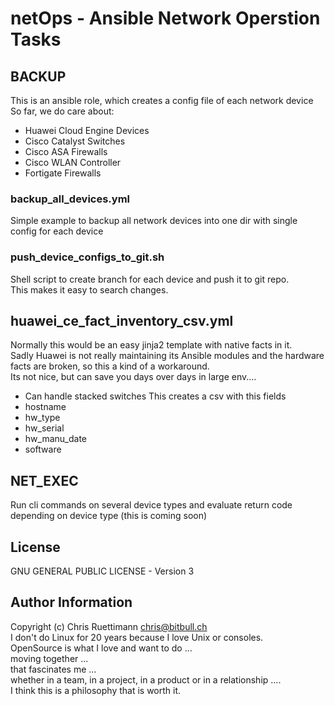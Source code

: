 # netOps - Ansible Network Operstion Tasks

## BACKUP
This is an ansible role, which creates a config file of each network device
So far, we do care about:
* Huawei Cloud Engine Devices
* Cisco Catalyst Switches
* Cisco ASA Firewalls
* Cisco WLAN Controller
* Fortigate Firewalls

### backup_all_devices.yml
Simple example to backup all network devices into one dir with single config for each device

### push_device_configs_to_git.sh
Shell script to create branch for each device and push it to git repo.    
This makes it easy to search changes.

## huawei_ce_fact_inventory_csv.yml
Normally this would be an easy jinja2 template with native facts in it.   
Sadly Huawei is not really maintaining its Ansible modules and the hardware facts are broken, so this a kind of a workaround.   
Its not nice, but can save you days over days in large env....    

* Can handle stacked switches
This creates a csv with this fields     
* hostname
* hw_type
* hw_serial
* hw_manu_date
* software

## NET_EXEC
Run cli commands on several device types and evaluate return code depending on device type
(this is coming soon)

## License
GNU GENERAL PUBLIC LICENSE - Version 3


## Author Information
Copyright (c) Chris Ruettimann <chris@bitbull.ch>    
I don't do Linux for 20 years because I love Unix or consoles.   
OpenSource is what I love and want to do ...    
moving together ...     
that fascinates me ...    
whether in a team, in a project, in a product or in a relationship ....     
I think this is a philosophy that is worth it.
